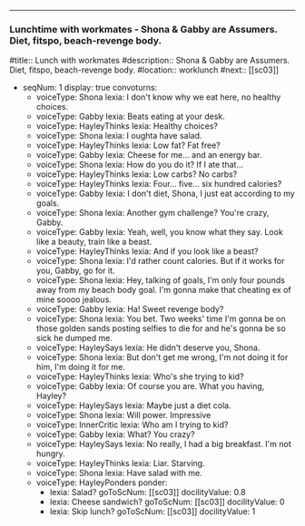 ---
### Lunchtime with workmates - Shona & Gabby are Assumers. Diet, fitspo, beach-revenge body.

#title:: Lunch with workmates
#description:: Shona & Gabby are Assumers. Diet, fitspo, beach-revenge body.
#location:: worklunch
#next:: [[sc03]]


- seqNum: 1
  display: true
  convoturns:
  - voiceType: Shona
    lexia: I don't know why we eat here, no healthy choices.
  - voiceType: Gabby
    lexia: Beats eating at your desk.
  - voiceType: HayleyThinks
    lexia: Healthy choices?
  - voiceType: Shona
    lexia: I oughta have salad.
  - voiceType: HayleyThinks
    lexia: Low fat? Fat free?
  - voiceType: Gabby
    lexia: Cheese for me... and an energy bar.
  - voiceType: Shona
    lexia: How do you do it? If I ate that...
  - voiceType: HayleyThinks
    lexia: Low carbs? No carbs?
  - voiceType: HayleyThinks
    lexia: Four... five... six hundred calories?
  - voiceType: Gabby
    lexia: I don't diet, Shona, I just eat according to my goals.
  - voiceType: Shona
    lexia: Another gym challenge? You're crazy, Gabby.
  - voiceType: Gabby
    lexia: Yeah, well, you know what they say. Look like a beauty, train like a beast.
  - voiceType: HayleyThinks
    lexia: And if you look like a beast?
  - voiceType: Shona
    lexia: I'd rather count calories. But if it works for you, Gabby, go for it.
  - voiceType: Shona
    lexia: Hey, talking of goals, I'm only four pounds away from my beach body goal. I'm gonna make that cheating ex of mine soooo jealous.
  - voiceType: Gabby
    lexia: Ha! Sweet revenge body?
  - voiceType: Shona
    lexia: You bet. Two weeks' time I'm gonna be on those golden sands posting selfies to die for and he's gonna be so sick he dumped me.
  - voiceType: HayleySays
    lexia: He didn't deserve you, Shona.
  - voiceType: Shona
    lexia: But don't get me wrong, I'm not doing it for him, I'm doing it for me.
  - voiceType: HayleyThinks
    lexia: Who's she trying to kid?
  - voiceType: Gabby
    lexia: Of course you are. What you having, Hayley?
  - voiceType: HayleySays
    lexia: Maybe just a diet cola.
  - voiceType: Shona
    lexia: Will power. Impressive
  - voiceType: InnerCritic
    lexia: Who am I trying to kid?
  - voiceType: Gabby
    lexia: What? You crazy?
  - voiceType: HayleySays
    lexia: No really, I had a big breakfast. I'm not hungry.
  - voiceType: HayleyThinks
    lexia: Liar. Starving.
  - voiceType: Shona
    lexia: Have salad with me.
  - voiceType: HayleyPonders
    ponder:
    - lexia: Salad?
      goToScNum: [[sc03]]
      docilityValue: 0.8
    - lexia: Cheese sandwich?
      goToScNum: [[sc03]]
      docilityValue: 0
    - lexia: Skip lunch?
      goToScNum: [[sc03]]
      docilityValue: 1

